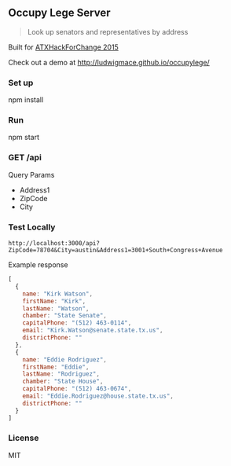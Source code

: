 Occupy Lege Server
---

> Look up senators and representatives by address

Built for [ATXHackForChange 2015](http://atxhackforchange.org)

Check out a demo at http://ludwigmace.github.io/occupylege/

### Set up

npm install

### Run

npm start

### GET /api

Query Params

* Address1
* ZipCode
* City

### Test Locally

```
http://localhost:3000/api?ZipCode=78704&City=austin&Address1=3001+South+Congress+Avenue
```

Example response

```js
[
  {
    name: "Kirk Watson",
    firstName: "Kirk",
    lastName: "Watson",
    chamber: "State Senate",
    capitalPhone: "(512) 463-0114",
    email: "Kirk.Watson@senate.state.tx.us",
    districtPhone: ""
  },
  {
    name: "Eddie Rodriguez",
    firstName: "Eddie",
    lastName: "Rodriguez",
    chamber: "State House",
    capitalPhone: "(512) 463-0674",
    email: "Eddie.Rodriguez@house.state.tx.us",
    districtPhone: ""
  }
]
```

### License

MIT
